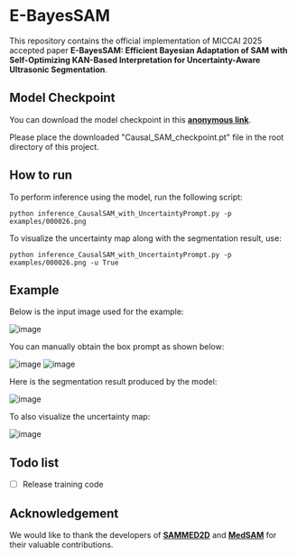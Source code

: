 # E-BayesSAM
This repository contains the official implementation of MICCAI 2025 accepted paper **E-BayesSAM: Efficient Bayesian Adaptation of SAM with Self-Optimizing KAN-Based Interpretation for Uncertainty-Aware Ultrasonic Segmentation**.

## Model Checkpoint
You can download the model checkpoint in this [**anonymous link**](https://drive.google.com/file/d/14LGJloMNxAzlWp9KcmR01BWoEimUA5wI/view?usp=drive_link).

Please place the downloaded "Causal_SAM_checkpoint.pt" file in the root directory of this project.

## How to run
To perform inference using the model, run the following script:
```
python inference_CausalSAM_with_UncertaintyPrompt.py -p examples/000026.png
```
To visualize the uncertainty map along with the segmentation result, use:
```
python inference_CausalSAM_with_UncertaintyPrompt.py -p examples/000026.png -u True
```

## Example
Below is the input image used for the example:

![image](https://github.com/mp31192/Causal-SAM/blob/main/examples/000026.png)

You can manually obtain the box prompt as shown below:

![image](https://github.com/mp31192/Causal-SAM/blob/main/img/BoxPrompt_Manually.png)
![image](https://github.com/mp31192/Causal-SAM/blob/main/img/BoxPrompt.png)

Here is the segmentation result produced by the model:

![image](https://github.com/mp31192/Causal-SAM/blob/main/examples/000026_result.png)

To also visualize the uncertainty map:

![image](https://github.com/mp31192/Causal-SAM/blob/main/examples/000026_result_ShowUncertainty.png)

## Todo list
- [ ] Release training code

## Acknowledgement
We would like to thank the developers of [**SAMMED2D**](https://github.com/OpenGVLab/SAM-Med2D) and [**MedSAM**](https://github.com/bowang-lab/MedSAM) for their valuable contributions.
